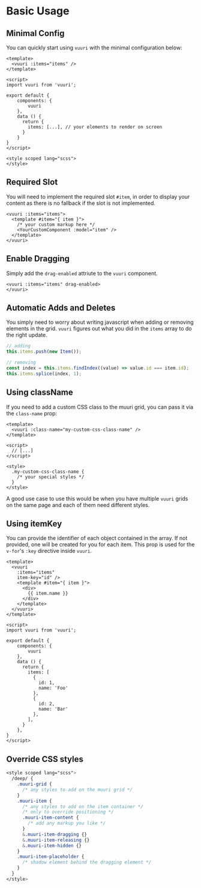 # Basic Usage

## Minimal Config
You can quickly start using `vuuri` with the minimal configuration below:

```vue
<template>
  <vuuri :items="items" />
</template>

<script>
import vuuri from 'vuuri';

export default {
    components: { 
        vuuri
    },
    data () {
      return {
        items: [...], // your elements to render on screen
      }
    }
}
</script>

<style scoped lang="scss">
</style>
```

## Required Slot

You will need to implement the required slot `#item`, in order to display your content as there is no fallback if the slot is not implemented.

```vue
<vuuri :items="items">
  <template #item="{ item }">
    /* your custom markup here */
    <YourCustomComponent :model="item" />
  </template>
</vuuri>
```

## Enable Dragging

Simply add the `drag-enabled` attriute to the `vuuri` component.

```vue
<vuuri :items="items" drag-enabled>
</vuuri>
```

<ClientOnly>
<ImageList cancel-image="false" />
</ClientOnly>

## Automatic Adds and Deletes

You simply need to worry about writing javascript when adding or removing elements in the grid.
`vuuri` figures out what you did in the `items` array to do the right update.

```javascript
// adding
this.items.push(new Item());

// removing
const index = this.items.findIndex((value) => value.id === item.id);
this.items.splice(index, 1);
```

<ClientOnly>
  <AddDeleteDemo min="100" max="100" starting-items="5" adds="1" deletes="1" />
</ClientOnly>

## Using className

If you need to add a custom CSS class to the muuri grid, you can pass it via the `class-name` prop:

```vue
<template>
  <vuuri :class-name="my-custom-css-class-name" />
</template>

<script>
  // [...]
</script>

<style>
  .my-custom-css-class-name {
    /* your special styles */
  }
</style>
```

A good use case to use this would be when you have multiple `vuuri` grids on the same page and each of them need different styles.

## Using itemKey

You can provide the identifier of each object contained in the array.
If not provided, one will be created for you for each item. This prop is used for the `v-for`'s `:key` directive inside `vuuri`.

```vue
<template>
  <vuuri
    :items="items"
    item-key="id" />
    <template #item="{ item }">
      <div>
        {{ item.name }}
      </div>
    </template>
  </vuuri>
</template>

<script>
import vuuri from 'vuuri';

export default {
    components: {
        vuuri
    },
    data () {
      return {
        items: [
          {
            id: 1,
            name: 'Foo'
          },
          {
            id: 2,
            name: 'Bar'
          },
        ],
      }
    },
}
</script>
```

## Override CSS styles

```scss
<style scoped lang="scss">
  /deep/ {
    .muuri-grid {
      /* any styles to add on the muuri grid */
    }
    .muuri-item {
      /* any styles to add on the item container */
      /* only to override positioning */
      .muuri-item-content {
        /* add any markup you like */      
      }
      &.muuri-item-dragging {}
      &.muuri-item-releasing {}
      &.muuri-item-hidden {}
    }
    .muuri-item-placeholder {
      /* shadow element behind the dragging element */
    }
  }
</style>
```